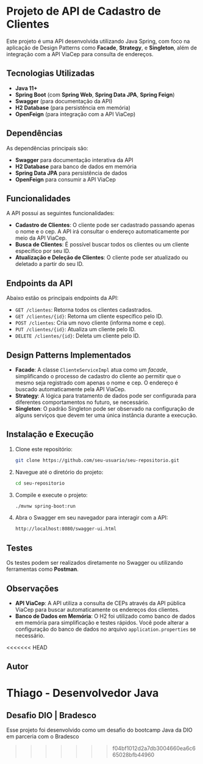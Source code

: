 
# Projeto de API de Cadastro de Clientes

Este projeto é uma API desenvolvida utilizando Java Spring, com foco na aplicação de Design Patterns como **Facade**, **Strategy**, e **Singleton**, além de integração com a API ViaCep para consulta de endereços.

## Tecnologias Utilizadas

- **Java 11+**
- **Spring Boot** (com **Spring Web**, **Spring Data JPA**, **Spring Feign**)
- **Swagger** (para documentação da API)
- **H2 Database** (para persistência em memória)
- **OpenFeign** (para integração com a API ViaCep)

## Dependências

As dependências principais são:

- **Swagger** para documentação interativa da API
- **H2 Database** para banco de dados em memória
- **Spring Data JPA** para persistência de dados
- **OpenFeign** para consumir a API ViaCep

## Funcionalidades

A API possui as seguintes funcionalidades:

- **Cadastro de Clientes**: O cliente pode ser cadastrado passando apenas o nome e o cep. A API irá consultar o endereço automaticamente por meio da API ViaCep.
- **Busca de Clientes**: É possível buscar todos os clientes ou um cliente específico por seu ID.
- **Atualização e Deleção de Clientes**: O cliente pode ser atualizado ou deletado a partir do seu ID.

## Endpoints da API

Abaixo estão os principais endpoints da API:

- `GET /clientes`: Retorna todos os clientes cadastrados.
- `GET /clientes/{id}`: Retorna um cliente específico pelo ID.
- `POST /clientes`: Cria um novo cliente (informa nome e cep).
- `PUT /clientes/{id}`: Atualiza um cliente pelo ID.
- `DELETE /clientes/{id}`: Deleta um cliente pelo ID.

## Design Patterns Implementados

- **Facade**: A classe `ClienteServiceImpl` atua como um *facade*, simplificando o processo de cadastro do cliente ao permitir que o mesmo seja registrado com apenas o nome e cep. O endereço é buscado automaticamente pela API ViaCep.
- **Strategy**: A lógica para tratamento de dados pode ser configurada para diferentes comportamentos no futuro, se necessário.
- **Singleton**: O padrão Singleton pode ser observado na configuração de alguns serviços que devem ter uma única instância durante a execução.

## Instalação e Execução

1. Clone este repositório:
    ```bash
    git clone https://github.com/seu-usuario/seu-repositorio.git
    ```

2. Navegue até o diretório do projeto:
    ```bash
    cd seu-repositorio
    ```

3. Compile e execute o projeto:
    ```bash
    ./mvnw spring-boot:run
    ```

4. Abra o Swagger em seu navegador para interagir com a API:
    ```bash
    http://localhost:8080/swagger-ui.html
    ```

## Testes

Os testes podem ser realizados diretamente no Swagger ou utilizando ferramentas como **Postman**.

## Observações

- **API ViaCep**: A API utiliza a consulta de CEPs através da API pública ViaCep para buscar automaticamente os endereços dos clientes.
- **Banco de Dados em Memória**: O H2 foi utilizado como banco de dados em memória para simplificação e testes rápidos. Você pode alterar a configuração do banco de dados no arquivo `application.properties` se necessário.

<<<<<<< HEAD
## Autor

**Thiago** - Desenvolvedor Java
=======
## Desafio DIO | Bradesco
Esse projeto foi desenvolvido como um desafio do bootcamp Java da DIO em parceria com o Bradesco
>>>>>>> f04bf1012d2a7db3004660ea6c665028bfb44960
